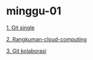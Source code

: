 # minggu-01
[1. Git single](/minggu-01/git-single.md)

[2. Rangkuman-cloud-computing](/minggu-01/rangkuman-cloud-computing.md)

[3. Git kolaborasi](/minggu-01/git-kolaborasi.md)
